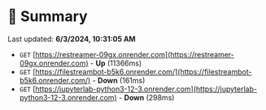 # 📖 Summary
Last updated: **6/3/2024, 10:31:05 AM**

- `GET` [https://restreamer-09gx.onrender.com](https://restreamer-09gx.onrender.com) - **Up** (11366ms)
- `GET` [https://filestreambot-b5k6.onrender.com/](https://filestreambot-b5k6.onrender.com/) - **Down** (161ms)
- `GET` [https://jupyterlab-python3-12-3.onrender.com](https://jupyterlab-python3-12-3.onrender.com) - **Down** (298ms)
